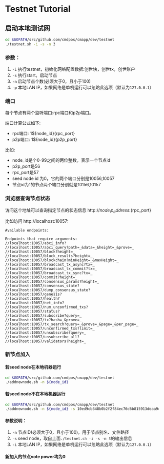 # Testnet Tutorial

## 启动本地测试网
```sh
cd $GOPATH/src/github.com/cmdpos/cmapp/dev/testnet
./testnet.sh -i -s -n 3
```
### 参数：
1. `-i` 执行testnet，初始化网络配置数据:创世块，创世tx，创世账户
1. `-s` 执行start，启动节点
1. `-n` 启动节点个数(必须大于0，且小于100)
1. `-p` 本地LAN IP，如果网络是单机运行可以忽略此选项（默认为`127.0.0.1`）

### 端口
每个节点有两个监听端口:rpc端口和p2p端口。

端口计算公式如下:
* rpc端口: 1${node_id}{rpc_port}
* p2p端口: 1${node_id}{p2p_port}

比如:
* node_id是个0-99之间的两位整数，表示一个节点id
* p2p_port是56
* rpc_port是57
* seed node id 为0，它的两个端口分别是10056,10057
* 节点id为1的节点两个端口分别就是10156,10157

### 浏览器查询节点状态
访问这个地址可以查询指定节点的状态信息
http://${node_ip_address}:${rpc_port}

比如访问 http://localhost:10057:
```$xslt
Available endpoints:

Endpoints that require arguments:
//localhost:10057/abci_info?
//localhost:10057/abci_query?path=_&data=_&height=_&prove=_
//localhost:10057/block?height=_
//localhost:10057/block_results?height=_
//localhost:10057/blockchain?minHeight=_&maxHeight=_
//localhost:10057/broadcast_tx_async?tx=_
//localhost:10057/broadcast_tx_commit?tx=_
//localhost:10057/broadcast_tx_sync?tx=_
//localhost:10057/commit?height=_
//localhost:10057/consensus_params?height=_
//localhost:10057/consensus_state?
//localhost:10057/dump_consensus_state?
//localhost:10057/genesis?
//localhost:10057/health?
//localhost:10057/net_info?
//localhost:10057/num_unconfirmed_txs?
//localhost:10057/status?
//localhost:10057/subscribe?query=_
//localhost:10057/tx?hash=_&prove=_
//localhost:10057/tx_search?query=_&prove=_&page=_&per_page=_
//localhost:10057/unconfirmed_txs?limit=_
//localhost:10057/unsubscribe?query=_
//localhost:10057/unsubscribe_all?
//localhost:10057/validators?height=_

```

### 新节点加入

#### 若seed node在本地机器运行
```sh
cd $GOPATH/src/github.com/cmdpos/cmapp/dev/testnet
./addnewnode.sh -n ${node_id}
```

#### 若seed node不在本地机器运行
```sh
cd $GOPATH/src/github.com/cmdpos/cmapp/dev/testnet
./addnewnode.sh -n ${node_id} -s 10ed9cb348b0b2f2f84ec76d6b815913deaa9cef@${seed_node_ip}:10056 -i ${IP}
```

#### 参数说明：
 1. `-n` 节点ID(必须大于0，且小于100)，用于节点别名、文件路径
 1. `-s` seed node，取自上面`./testnet.sh -i -s -n 3`的输出信息
 1. `-i` 本地LAN IP，如果网络是单机运行可以忽略此选项（默认为`127.0.0.1`）
 

#### 新加入的节点vote power均为0
